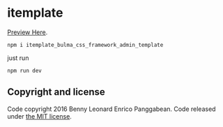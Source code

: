 # itemplate

[Preview Here](http://itemplate.ga).

```
npm i itemplate_bulma_css_framework_admin_template
```

just run

```
npm run dev
```

## Copyright and license

Code copyright 2016 Benny Leonard Enrico Panggabean. Code released under [the MIT license](https://github.com/bendo01/itemplate/blob/master/LICENCE).
